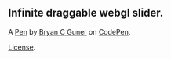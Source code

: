 Infinite draggable webgl slider.
--------------------------------


A [Pen](https://codepen.io/bgoonz/pen/WNRPNpw) by [Bryan C Guner](https://codepen.io/bgoonz) on [CodePen](https://codepen.io).

[License](https://codepen.io/bgoonz/pen/WNRPNpw/license).